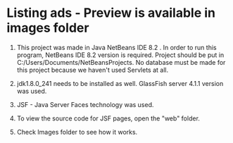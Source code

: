 # Listing ads - Preview is available in images folder

1. This project was made in Java NetBeans IDE 8.2 . In order to run this program, NetBeans IDE 8.2 version is required. Project should be put in C:/Users/Documents/NetBeansProjects. No database must be made for this project because we haven't used Servlets at all.

2. jdk1.8.0_241 needs to be installed as well. GlassFish server 4.1.1 version was used.

3. JSF - Java Server Faces technology was used.

4. To view the source code for JSF pages, open the "web" folder.
   
5. Check Images folder to see how it works.

